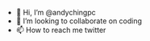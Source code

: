 - 👋 Hi, I’m @andychingpc
- 💞️ I’m looking to collaborate on coding
- 📫 How to reach me twitter

<!---
andychingpc/andychingpc is a ✨ special ✨ repository because its `README.md` (this file) appears on your GitHub profile.
You can click the Preview link to take a look at your changes.
--->
